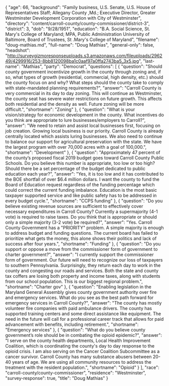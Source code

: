 {
  "age": 66,
  "background": "Family business, U.S. Senate, U.S. House of Representatives Staff; Allegany County ,Md.;  Executive Director, Greater Westminster Development Corporation with City of Westminster",
  "directory": "content/carroll-county/county-commissioner/district-3",
  "district": 3,
  "dob": "9/28/1951",
  "education": "B.A. Social Science, St. Mary's College of Maryland; MPA, Public Administration University of Baltimore, Board of Trustees, St .Mary's College of Maryland",
  "filename": "doug-mathias.md",
  "full-name": "Doug Mathias",
  "general-only": false,
  "headshot": "http://surveygizmoresponseuploads.s3.amazonaws.com/fileuploads/296249/4299916/253-8bb8120098ba1c0aaf97a0ffa2743ba5_3x5.jpg",
  "last-name": "Mathias",
  "party": "Democrat",
  "questions": [
    {
      "question": "Should county government incentivize growth in the county through zoning and, if so, what types of growth (residential, commercial, high density, etc.) should the county focus on and why? What steps should the county take to comply with state-mandated planning requirements?",
      "answer": "Carroll County is very commercial in its day to day zoning. This will continue as Westminster, the county seat has severe water restrictions on future growth. This affects both residential and the density as well. Future zoning will be more difficult.",
      "shortname": "Zoning"
    },
    {
      "question": "What is your vision/strategy for economic development in the county. What incentives do you think are appropriate to lure businesses/employers to Carroll?",
      "answer": "We need to retain and assist local businesses first, focusing on job creation. Growing local business is our priority. Carroll County is already centrally located which assists luring businesses. We also need to continue to balance our support for agricultural preservation with the state. We have the largest program with over 70,000 acres with a goal of 100,000.",
      "shortname": "Development"
    },
    {
      "question": "Approximately 47 percent of the county’s proposed fiscal 2019 budget goes toward Carroll County Public Schools. Do you believe this number is appropriate, too low or too high? Should there be a set percentage of the budget dedicated to public education each year?",
      "answer": "Yes, it is too low and it has contributed to the BOE shortfall of over $6.4 million dollars. I want the county to fund the Board of Education request regardless of the funding percentage which could correct the current funding imbalance. Education is the most basic taxpayer supported service and like public safety has to be addressed in every budget cycle.",
      "shortname": "CCPS funding"
    },
    {
      "question": "Do you believe existing revenue sources are sufficient to effectively cover necessary expenditures in Carroll County? Currently a supermajority (4-1 vote) is required to raise taxes. Do you think that is appropriate or should only a simple majority (3-2 vote) be required?",
      "answer": "Yes. Carroll County Government has a \"PRIORITY\" problem. A simple majority is enough to address budget and funding questions. The current board has failed to prioritize what gets the money, this alone shows their politics and lack of success after four years.",
      "shortname": "Funding"
    },
    {
      "question": "Do you support or oppose a move from the commissioner form of government to charter government?",
      "answer": "I currently support the commissioner form of government. Our future will need to recognize our loss of taxpayers to southern Pennsylvania. Surprisingly, they return each day to work in the county and congesting our roads and services. Both the state and county tax coffers are losing both property and income taxes, along with students from our school population. This is our biggest regional problem.",
      "shortname": "Charter gov"
    },
    {
      "question": "Enabling legislation in the Maryland General Assembly gives county government authority over fire and emergency services. What do you see as the best path forward for emergency services in Carroll County?",
      "answer": "The county has mostly volunteer fire companies with paid ambulance drivers. The county has supported training centers and some direct assistance like equipment. The need in the future will call for a professional career track that allows for paid advancement with benefits, including retirement.",
      "shortname": "Emergency services"
    },
    {
      "question": "What do you believe county government’s role should be in combating the opioid epidemic?",
      "answer": "I serve on the county health departments, Local Health Improvement Coalition, which is coordinating  the county's day to day response to the opioid crisis. I am also serving on the Cancer Coalition Subcommittee as a cancer survivor. Carroll County has many substance abusers between 20-40 years of age. We are using all community resources to address the treatment with the resident population.",
      "shortname": "Opioid"
    }
  ],
  "race": "carroll-county/county-commissioner",
  "residence": "Westminster",
  "survey-response": true,
  "title": "Doug Mathias"
}
